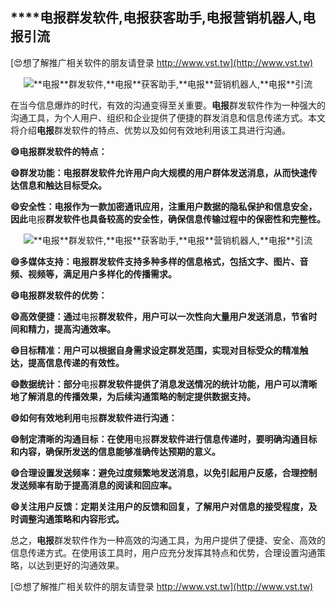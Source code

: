 ## ****电报**群发软件,**电报**获客助手,**电报**营销机器人,**电报**引流**

[😍想了解推广相关软件的朋友请登录 http://www.vst.tw](http://www.vst.tw)

 <center><img src="https://vst.tw/MP4/tuiguang/png/4.png" alt="**电报**群发软件,**电报**获客助手,**电报**营销机器人,**电报**引流"></center>

在当今信息爆炸的时代，有效的沟通变得至关重要。**电报**群发软件作为一种强大的沟通工具，为个人用户、组织和企业提供了便捷的群发消息和信息传递方式。本文将介绍**电报**群发软件的特点、优势以及如何有效地利用该工具进行沟通。

**😄**电报**群发软件的特点：**

**😄群发功能：**电报**群发软件允许用户向大规模的用户群体发送消息，从而快速传达信息和触达目标受众。**

**😄安全性：**电报**作为一款加密通讯应用，注重用户数据的隐私保护和信息安全，因此**电报**群发软件也具备较高的安全性，确保信息传输过程中的保密性和完整性。**

 <center><img src="https://vst.tw/MP4/tuiguang/png/5.png" alt="**电报**群发软件,**电报**获客助手,**电报**营销机器人,**电报**引流"></center>

**😄多媒体支持：**电报**群发软件支持多种多样的信息格式，包括文字、图片、音频、视频等，满足用户多样化的传播需求。**

**😄**电报**群发软件的优势：**

**😄高效便捷：通过**电报**群发软件，用户可以一次性向大量用户发送消息，节省时间和精力，提高沟通效率。**

**😄目标精准：用户可以根据自身需求设定群发范围，实现对目标受众的精准触达，提高信息传递的有效性。**

**😄数据统计：部分**电报**群发软件提供了消息发送情况的统计功能，用户可以清晰地了解消息的传播效果，为后续沟通策略的制定提供数据支持。**

**😄如何有效地利用**电报**群发软件进行沟通：**

**😄制定清晰的沟通目标：在使用**电报**群发软件进行信息传递时，要明确沟通目标和内容，确保所发送的信息能够准确传达预期的意义。**

**😄合理设置发送频率：避免过度频繁地发送消息，以免引起用户反感，合理控制发送频率有助于提高消息的阅读和回应率。**

**😄关注用户反馈：定期关注用户的反馈和回复，了解用户对信息的接受程度，及时调整沟通策略和内容形式。**

总之，**电报**群发软件作为一种高效的沟通工具，为用户提供了便捷、安全、高效的信息传递方式。在使用该工具时，用户应充分发挥其特点和优势，合理设置沟通策略，以达到更好的沟通效果。

[😍想了解推广相关软件的朋友请登录 http://www.vst.tw](http://www.vst.tw)



